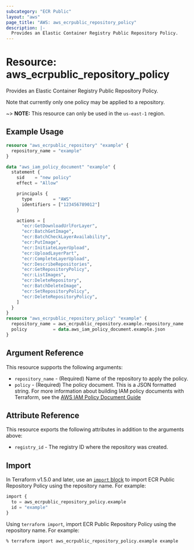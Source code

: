 ```yaml
---
subcategory: "ECR Public"
layout: "aws"
page_title: "AWS: aws_ecrpublic_repository_policy"
description: |-
  Provides an Elastic Container Registry Public Repository Policy.
---
```


# Resource: aws_ecrpublic_repository_policy

Provides an Elastic Container Registry Public Repository Policy.

Note that currently only one policy may be applied to a repository.

~> **NOTE:** This resource can only be used in the `us-east-1` region.

## Example Usage

```terraform
resource "aws_ecrpublic_repository" "example" {
  repository_name = "example"
}

data "aws_iam_policy_document" "example" {
  statement {
    sid    = "new policy"
    effect = "Allow"

    principals {
      type        = "AWS"
      identifiers = ["123456789012"]
    }

    actions = [
      "ecr:GetDownloadUrlForLayer",
      "ecr:BatchGetImage",
      "ecr:BatchCheckLayerAvailability",
      "ecr:PutImage",
      "ecr:InitiateLayerUpload",
      "ecr:UploadLayerPart",
      "ecr:CompleteLayerUpload",
      "ecr:DescribeRepositories",
      "ecr:GetRepositoryPolicy",
      "ecr:ListImages",
      "ecr:DeleteRepository",
      "ecr:BatchDeleteImage",
      "ecr:SetRepositoryPolicy",
      "ecr:DeleteRepositoryPolicy",
    ]
  }
}
resource "aws_ecrpublic_repository_policy" "example" {
  repository_name = aws_ecrpublic_repository.example.repository_name
  policy          = data.aws_iam_policy_document.example.json
}
```

## Argument Reference

This resource supports the following arguments:

* `repository_name` - (Required) Name of the repository to apply the policy.
* `policy` - (Required) The policy document. This is a JSON formatted string. For more information about building IAM policy documents with Terraform, see the [AWS IAM Policy Document Guide](https://learn.hashicorp.com/terraform/aws/iam-policy)

## Attribute Reference

This resource exports the following attributes in addition to the arguments above:

* `registry_id` - The registry ID where the repository was created.

## Import

In Terraform v1.5.0 and later, use an [`import` block](https://developer.hashicorp.com/terraform/language/import) to import ECR Public Repository Policy using the repository name. For example:

```terraform
import {
  to = aws_ecrpublic_repository_policy.example
  id = "example"
}
```

Using `terraform import`, import ECR Public Repository Policy using the repository name. For example:

```console
% terraform import aws_ecrpublic_repository_policy.example example
```
